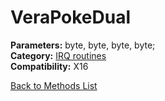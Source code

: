 # VeraPokeDual

**Parameters:** byte, byte, byte, byte;  
**Category:** [IRQ routines](../categories/irq_routines.md)  
**Compatibility:** X16  


[Back to Methods List](../../SUMMARY.md)
